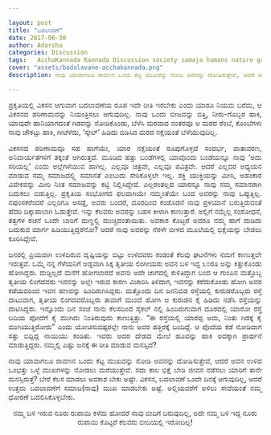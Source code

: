 ```yaml
---

layout: post
title: "ಬದಲಾವಣೆ"
date: 2017-06-30
author: Adarsha
categories: Discussion
tags:	AcchaKannada Kannada Discussion society samaja humans nature god transgender napumsakara Karnataka
cover: "assets/badalavane-acchakannada.png"
description: ನಾವು ಯಾವಾಗಲೂ ರಾವಣನ ಒಂದು ಕೆಟ್ಟ ಮುಖವನ್ನು ನೋಡಿ ಅವನನ್ನು ದೋಷಿಸುತ್ತೇವೆ, ಆದರೆ ಅವನ ಉಳಿದ ಒಂಭತ್ತು ಒಳ್ಳೆ ಮುಖಗಳನ್ನು ನೋಡಲು ಮರೆಯುತ್ತೇವೆ.

---
```


<p align ="justify">ಪ್ರಕೃತಿಯಲ್ಲಿ ವಿಕಸನ ಆಗುವಾಗ ಬದಲಾವಣೆಯ ರೂಪ ಇದೇ ರೀತಿ ಇರಬೇಕು ಎಂದು ಯಾರೂ ನಿಯಮ ಬರೆದು, ಆ ವಿಕಸನದ ಪರಿಣಾಮವನ್ನು ನಿಯಂತ್ರಿಸಲು ಆಗುವುದಿಲ್ಲ. ನಾವು ಒಂದು ಬೀಜವನ್ನು ಬಿತ್ತಿ, ನೀರು-ಗೊಬ್ಬರ ಹಾಕಿ, ಯಾವುದೇ ಹಾನಿಯಾಗದಂತೆ ಗಿಡವನ್ನು ನೋಡಿಕೊಂಡು, ಬೆಳೆಸಿ ಮರವಾದ ನಂತರವೂ ಆ ಮರದ ರೆಂಬೆ, ಕೊಂಬೆಗಳು ನಾವು ಚೌಕಟ್ಟು ಹಾಕಿ, ಗೀಟೆಳೆದು, ‘ಸ್ಕೇಲ್’ ಹಿಡಿದು ಬಿಡಿಸಿದ ಮರದ ನಕ್ಷೆಯಂತೆ ಬೆಳೆಯುವುದಿಲ್ಲ.</p><!--more-->

<p align ="justify">ವಿಕಸನದ ಪರಿಣಾಮವೂ ಸಹ ಹಾಗೆಯೇ, ಯಾರ ನಕ್ಷೆಯಂತೆ ರೂಪುಗೊಳ್ಳದೆ ಸಂದರ್ಭ, ವಾತಾವರಣ, ಅನಿವಾರ್ಯತೆಗಳಿಗೆ ತಕ್ಕಂತೆ ಆಗಿರುತ್ತದೆ. ಮೂಡಿದ ಹತ್ತು ಬಂಡೆಗಳಲ್ಲಿ ಯಾವೊಂದು ಬಂಡೆಯನ್ನೂ ನಾವು ‘ಅದು ಸರಿಯಲ್ಲ’ ಎಂದು ಅಲ್ಲೆಗಳೆಯುವ ಹಾಗಿಲ್ಲ. ಎಲ್ಲವೂ ಚಿತ್ರವೇ, ಎಲ್ಲವೂ ಪವಿತ್ರವೇ. ಆದರೆ ಎಲ್ಲದರ ಅಧ್ಯಯನ ಮಾಡುವ ನಮ್ಮ ಸಮಾಜದಲ್ಲ್ಲಿ ಸಮಾನತೆ ಎಂಬುದು ಸೇರಿಕೊಳ್ಳಲೇ ಇಲ್ಲ. ಶಕ್ತಿ ಯುಕ್ತಿಯನ್ನು ಮೀರಿ, ಅಹಂಕಾರ ವಿವೇಕವನ್ನು ಮೀರಿ ನಿಂತ ಸಮಾಜವನ್ನು ಕಟ್ಟಿ ನಿಲ್ಲಿಸಿದ್ದೇವೆ. ಎಲ್ಲರಂತಲ್ಲದ ಯಾರನ್ನೂ ನಾವು ನಮ್ಮ ಸಮಾನರಾಗಿ ಬದುಕಲು ಬಿಡುತ್ತಿಲ್ಲ. ಪ್ರಕೃತಿಯ ಸಂಭೋಗದ ಫಲವಾಗಿಯೇ ನಮ್ಮಂತೆಯೇ ಬಂದ ಅವರನ್ನು ನಾವು ಒಪ್ಪುತ್ತಿಲ್ಲ. ನಪುಂಸಕರೆಂದರೆ ಎಲ್ಲರಿಗೂ ಅಸಡ್ಡೆ, ಅವರು ಬಂದರೆ, ದೂರದಿಂದ ಕಂಡೊಡನೆ ನಾವು ಪ್ರಳಯಾನೆ ಬರುತ್ತಿರುವಂತೆ ಹೆದರಿ ದಿಕ್ಕಾಪಾಲಾಗಿ ಓಡುತ್ತೇವೆ. ಇನ್ನು ಕೆಲವರು ಅವರನ್ನು ಬಹಳ ಕೀಳಾಗಿ ಕಾಣುತ್ತಾರೆ. ಅಲ್ಲಿಗೆ ನಮ್ಮೆಲ್ಲ ಸಂಶೋಧನೆ, ತತ್ವಗಳ ರಚನೆ ಒಂದೇ ಬಾರಿಗೆ ಮಣ್ಣಲ್ಲಿ ಮುಚ್ಚಿದಂತಾಯಿತು. ಅವಕಾಶ ಕೊಟ್ಟರೆ ಅವರೂ ನಮ್ಮ ಹಾಗೆ ದುಡಿದು ಬದುಕುವ ಮಾರ್ಗ ಹಿಡಿಯುತ್ತಿದ್ದರೆನೋ? ಆದರೆ ನಾವು ಅವರನ್ನು ನೆರಳೇ ಬೀಳದ ಮೂಲೆಯಲ್ಲಿ ಭಿಕ್ಷೆಯನ್ನು ಬೇಡಲು ಕೂರಿಸಿದ್ದೇವೆ.</p>

<p align ="justify">ಜನರಲ್ಲಿ ಪ್ರಿಯವಾಗಿ ಉಳಿದಿರುವ ದೃಷ್ಟಿಯನ್ನು ಬಿಟ್ಟು ಉಳಿದವರು ಕಂಡಂತೆ ಕೆಲವು ಘಟನೆಗಳು ನಮಗೆ ಕಾಣುತ್ತಲೇ ಇರುತ್ತವೆ. ಒಮ್ಮೆ ನನ್ನ ಗೆಳೆಯನಿಗೆ ಅಡ್ಡವಾಗಿ ಸಿಕ್ಕ ತೃತೀಯ ಲಿಂಗೀಯರು ಅವನ ಬಳಿ ಇದ್ದ ೩೦ರೂ ಅನ್ನು ಕಿತ್ತುಕೊಂಡು ಹೋಗಿದ್ದರು. ದುಡ್ಡಿಲ್ಲದೆ ಮನೆಗೆ ಹೋಗಲಾರದೆ ಅವನು ಅದೇ ಜಾಗದಲ್ಲಿ ಕುಳಿತಿದ್ದಾಗ ಬಂದ ಆ ಗುಂಪಿನ ಮತ್ತೊಬ್ಬ ತೃತೀಯ ಲಿಂಗದವರು ಇವನನ್ನು ಅಲ್ಲೇ ಇರುವ ಕಾರಣ ವಿಚಾರಿಸಿ ತಿಳಿದಾಗ, ಇವನನ್ನು ಕರೆದುಕೊಂಡು ಹೋಗಿ ಅವರ ಕಡೆಯವರಿಂದ ಇವನ ಹಣವನ್ನು ಹಿಂದಿರುಗಿಸಿದ್ದರು. ಮತ್ತೊಂದು ದಿನ ಜನನಿಬಿಡ ರಸ್ತೆಯಲ್ಲಿ ಕುರುಡರೊಬ್ಬರು ರಸ್ತೆ ದಾಟುವಾಗ, ತೃತೀಯ ಲಿಂಗದವರೊಬ್ಬರು ತಾವಾಗೆ ಮುಂದೆ ಹೋಗಿ ಆ ಕುರುಡನ ಕೈ ಹಿಡಿದು ನಡೆಸಿ ರಸ್ತೆಯನ್ನು ದಾಟಿಸಿದ್ದರು. ಇನ್ನೊಂದು ದಿನ ಸಂಜೆ ನಾನು ಕೆಲಸದಿಂದ ಸೈಕಲ್ ನಲ್ಲಿ ಹಿಂದಿರುಗುವಾಗ ದೂರದಲ್ಲಿ ಯಾರೋ ರಸ್ತೆ ಬದಿಯ ಪೋದೆಗೆ ಕೈ ಮುಗಿದು ನಿಂತಿರುವುದು ಕಾಣುತ್ತಿತ್ತು. “ಈ ರಸ್ತೆಯಲ್ಲಿ ಯಾರಪ್ಪ ಅದು, ನಿಂತು ಗಿಡಕ್ಕೆ ಕೈ ಮುಗಿಯುತ್ತಿರೋರು” ಎಂದು ಯೋಚಿಸುವಷ್ಟರಲ್ಲೇ ನಾನು ಅವರ ಹತ್ತಿರಕ್ಕೆ ಬಂದಿದ್ದೆ. ಆ ಪೊದೆಯ ಕಡೆ ನೋಡಿದಾಗ ಸತ್ತು ಬಿದ್ದಿದ್ದ ನಾಯಿಯು ಕಂಡಿತು. ಇವರು ಅದರ ದೇಹದ ಮೇಲೆ ಹೂವನ್ನು ಹಾಕಿ ಅದಕ್ಕಾಗಿ ಪ್ರಾರ್ಥನೆ ಮಾಡುತ್ತಿದ್ದರು. ನಮ್ಮಲ್ಲಿ ಎಷ್ಟು ಜನಕ್ಕೆ ಈ ರೀತಿ ಮಾಡುವ ಮನಸ್ಸಿದೆ?</p>

<p align ="justify">ನಾವು ಯಾವಾಗಲೂ ರಾವಣನ ಒಂದು ಕೆಟ್ಟ ಮುಖವನ್ನು ನೋಡಿ ಅವನನ್ನು ದೋಷಿಸುತ್ತೇವೆ, ಆದರೆ ಅವನ ಉಳಿದ ಒಂಭತ್ತು ಒಳ್ಳೆ ಮುಖಗಳನ್ನು ನೋಡಲು ಮರೆಯುತ್ತೇವೆ. ಸದಾ ಕಾಲ ಭಿಕ್ಷೆ ಬೇಡಿ ಜೀವನ ನಡೆಸಲು ಯಾರಿಗೆ ತಾನೇ ಮನಸ್ಸಿರುತ್ತೆ? ಬೇರೆ ಕೆಲಸ ಮಾಡಲು ಅವಕಾಶ ಬೇಕು ಅಷ್ಟೇ. ವಿಕಸನ, ಬದಲಾವಣೆ ಒಂದೇ ದಿನಕ್ಕೆ ಆಗುವುದಿಲ್ಲ, ಆದರೆ ಉತ್ತಮ ಬದಲಾವಣೆಗೆ ಸಮಾಜ(ನಾವು) ಮುಖ ಮಾಡಬೇಕು ಅಷ್ಟೆ. ಅಲ್ಲಿಯವರೆಗೆ ಅಳಿಲು ಸೇವೆಯಂತೆ ನಮ್ಮ ಧೋರಣೆ ಬದಲಿಸಿಕೊಳ್ಳಬೇಕು.</p>

<p align ="center">ನಮ್ಮ ಬಳಿ ಇರುವ ನೂರು ರುಪಾಯಿ ಕಳೆದು ಹೋದರೆ ನಾವು ಬೀದಿಗೆ ಬರುವುದಿಲ್ಲ, ಅದೇ ನಮ್ಮ ಬಳಿ ಇದ್ದ ನೂರು ರುಪಾಯಿ ಕೊಟ್ಟರೆ ಕೆಲವರು ಬೀದಿಯಲ್ಲಿ ಇರೋದಿಲ್ಲ!</p>
